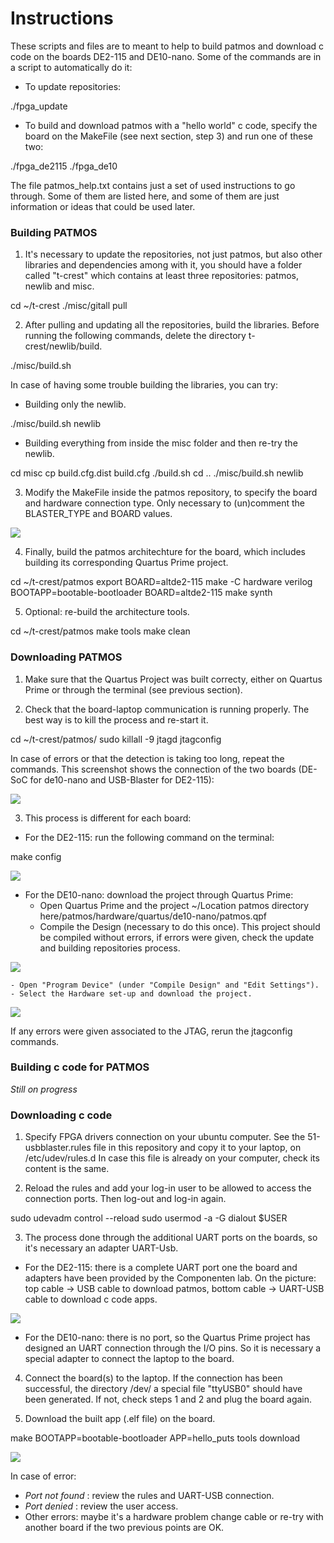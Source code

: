 # Instructions #

These scripts and files are to meant to help to build patmos and download c code on the boards DE2-115 and DE10-nano. Some of the commands are in a script to automatically do it:
* To update repositories:

./fpga_update

* To build and download patmos with a "hello world" c code, specify the board on the MakeFile (see next section, step 3) and run one of these two:

./fpga_de2115
./fpga_de10

The file patmos_help.txt contains just a set of used instructions to go through. Some of them are listed here, and some of them are just information or ideas that could be used later.

### Building PATMOS ###

1. It's necessary to update the repositories, not just patmos, but also other libraries and dependencies among with it, you should have a folder called "t-crest" which contains at least three repositories: patmos, newlib and misc.

cd ~/t-crest
./misc/gitall pull


2. After pulling and updating all the repositories, build the libraries. Before running the following commands, delete the directory t-crest/newlib/build.

./misc/build.sh

In case of having some trouble building the libraries, you can try:
* Building only the newlib.

./misc/build.sh newlib

* Building everything from inside the misc folder and then re-try the newlib.

cd misc
cp build.cfg.dist build.cfg
./build.sh
cd ..
./misc/build.sh newlib


3. Modify the MakeFile inside the patmos repository, to specify the board and hardware connection type. Only necessary to (un)comment the BLASTER_TYPE and BOARD values.

![](info/Makefile.png)


4. Finally, build the patmos architechture for the board, which includes building its corresponding Quartus Prime project.

cd ~/t-crest/patmos
export BOARD=altde2-115
make -C hardware verilog BOOTAPP=bootable-bootloader BOARD=altde2-115
make synth


5. Optional: re-build the architecture tools.

cd ~/t-crest/patmos
make tools
make clean


### Downloading PATMOS ###

1. Make sure that the Quartus Project was built correcty, either on Quartus Prime or through the terminal (see previous section).


2. Check that the board-laptop communication is running properly. The best way is to kill the process and re-start it.

cd ~/t-crest/patmos/
sudo killall -9 jtagd
jtagconfig

In case of errors or that the detection is taking too long, repeat the commands. This screenshot shows the connection of the two boards (DE-SoC for de10-nano and USB-Blaster for DE2-115):

![](info/Makefile.png)


3. This process is different for each board:

* For the DE2-115: run the following command on the terminal:

make config

![](info/patmos_de2115.png)

* For the DE10-nano: download the project through Quartus Prime:
	- Open Quartus Prime and the project ~/Location patmos directory here/patmos/hardware/quartus/de10-nano/patmos.qpf
	- Compile the Design (necessary to do this once). This project should be compiled without errors, if errors were given, check the update and building repositories process.

![](info/quartus_compile.png)

	- Open "Program Device" (under "Compile Design" and "Edit Settings").
	- Select the Hardware set-up and download the project.

![](info/quartus_de10nano.png)


If any errors were given associated to the JTAG, rerun the jtagconfig commands.


### Building c code for PATMOS ###

_Still on progress_


### Downloading c code ###

1. Specify FPGA drivers connection on your ubuntu computer. See the 51-usbblaster.rules file in this repository and copy it to your laptop, on /etc/udev/rules.d
In case this file is already on your computer, check its content is the same.


2. Reload the rules and add your log-in user to be allowed to access the connection ports. Then log-out and log-in again.

sudo udevadm control --reload
sudo usermod -a -G dialout $USER


3. The process done through the additional UART ports on the boards, so it's necessary an adapter UART-Usb.
* For the DE2-115: there is a complete UART port one the board and adapters have been provided by the Componenten lab.
On the picture: top cable -> USB cable to download patmos, bottom cable -> UART-USB cable to download c code apps.

![](info/de2115_laptop.jpg)

* For the DE10-nano: there is no port, so the Quartus Prime project has designed an UART connection through the I/O pins. So it is necessary a special adapter to connect the laptop to the board.

4. Connect the board(s) to the laptop. If the connection has been successful, the directory /dev/ a special file "ttyUSB0" should have been generated. If not, check steps 1 and 2 and plug the board again.

5. Download the built app (.elf file) on the board.

make BOOTAPP=bootable-bootloader APP=hello_puts tools download

![](info/de2115_helloworld.png)

In case of error:
* _Port not found_ : review the rules and UART-USB connection.
* _Port denied_ : review the user access.
* Other errors: maybe it's a hardware problem change cable or re-try with another board if the two previous points are OK.
